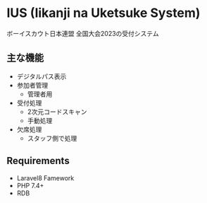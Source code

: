 # IUS (Iikanji na Uketsuke System)

ボーイスカウト日本連盟 全国大会2023の受付システム

## 主な機能
- デジタルパス表示
- 参加者管理
  - 管理者用
- 受付処理
  - 2次元コードスキャン
  - 手動処理
- 欠席処理
  - スタッフ側で処理

## Requirements
- Laravel8 Famework
- PHP 7.4+
- RDB
